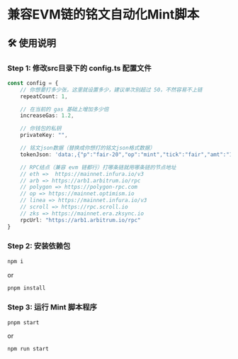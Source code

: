 # 兼容EVM链的铭文自动化Mint脚本

## 🛠 使用说明

### Step 1: 修改src目录下的 config.ts 配置文件
```typescript
const config = {
    // 你想要打多少张，这里就设置多少，建议单次别超过 50，不然容易不上链
    repeatCount: 1,

    // 在当前的 gas 基础上增加多少倍
    increaseGas: 1.2,

    // 你钱包的私钥
    privateKey: "",

    // 铭文json数据（替换成你想打的铭文json格式数据）
    tokenJson: 'data:,{"p":"fair-20","op":"mint","tick":"fair","amt":"1000"}',

    // RPC结点（兼容 evm 链都行）打哪条链就用哪条链的节点地址
    // eth =>  https://mainnet.infura.io/v3
    // arb => https://arb1.arbitrum.io/rpc
    // polygon => https://polygon-rpc.com
    // op => https://mainnet.optimism.io
    // linea => https://mainnet.infura.io/v3
    // scroll => https://rpc.scroll.io
    // zks => https://mainnet.era.zksync.io
    rpcUrl: "https://arb1.arbitrum.io/rpc"
}
```

### Step 2: 安装依赖包
```bash
npm i
```
or
```bash
pnpm install
```

### Step 3: 运行 Mint 脚本程序
```shell
pnpm start
```
or
```shell
npm run start
```
